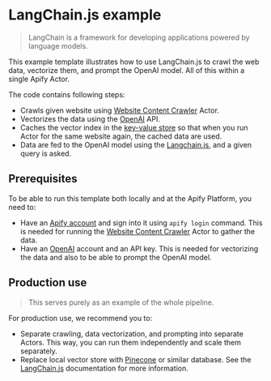 # LangChain.js example

> LangChain is a framework for developing applications powered by language models.

This example template illustrates how to use LangChain.js to crawl the web data, vectorize them, and prompt the OpenAI model. All of this within a single Apify Actor.

The code contains following steps:
- Crawls given website using [Website Content Crawler](https://apify.com/mtrunkat/website-content-crawler) Actor.
- Vectorizes the data using the [OpenAI](https://openai.com/) API.
- Caches the vector index in the [key-value store](https://docs.apify.com/platform/storage/key-value-store) so that when you run Actor for the same website again, the cached data are used.
- Data are fed to the OpenAI model using the [Langchain.js](https://github.com/hwchase17/langchainjs), and a given query is asked.

## Prerequisites

To be able to run this template both locally and at the Apify Platform, you need to:
- Have an [Apify account](https://console.apify.com/) and sign into it using `apify login` command. This is needed for running the [Website Content Crawler](https://apify.com/mtrunkat/website-content-crawler) Actor to gather the data.
- Have an [OpenAI](https://openai.com/) account and an API key. This is needed for vectorizing the data and also to be able to prompt the OpenAI model.

## Production use

> This serves purely as an example of the whole pipeline.

For production use, we recommend you to:
- Separate crawling, data vectorization, and prompting into separate Actors. This way, you can run them independently and scale them separately.
- Replace local vector store with [Pinecone](https://www.pinecone.io/) or similar database. See the [LangChain.js](https://js.langchain.com/docs/) documentation for more information.
